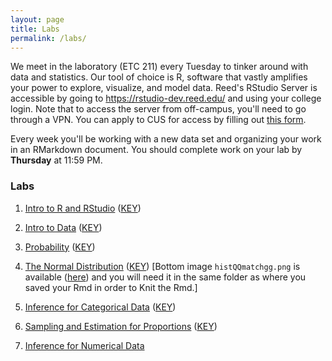 ```yaml
---
layout: page
title: Labs
permalink: /labs/
---
```


We meet in the laboratory (ETC 211) every Tuesday to tinker around with data and
statistics. Our tool of choice is R, software that vastly amplifies 
your power to explore, visualize, and model data. Reed's RStudio Server is 
accessible by going to <https://rstudio-dev.reed.edu/> 
and using your college login. Note that to access the server from off-campus,
you'll need to go through a VPN. You can apply to CUS for access by filling out
[this form](https://docs.google.com/a/reed.edu/forms/d/1oMG4c732c2CAPXr9oGni45lz3-UyDKIfKPMaXKXH6pU/viewform).

Every week you'll be working with a new data set and organizing your work in an
RMarkdown document. You should complete work on your lab by **Thursday** at 11:59 PM.

### Labs

1. <a href = "{{ site.baseurl }}/assets/week-01/intro_to_r.html" target = "_blank">Intro to R and RStudio</a> (<a href = "{{ site.baseurl }}/assets/lab-keys/lab1-key.Rmd" target = "_blank">KEY</a>) 

2. <a href = "{{ site.baseurl }}/assets/week-02/intro_to_data.html" target = "_blank">Intro to Data</a> (<a href = "{{ site.baseurl }}/assets/lab-keys/lab2-key.Rmd" target = "_blank">KEY</a>) 

3. <a href = "{{ site.baseurl }}/assets/week-03/probability.html" target = "_blank">Probability</a> (<a href = "{{ site.baseurl }}/assets/lab-keys/lab3-key.Rmd" target = "_blank">KEY</a>) 

4. <a href = "{{ site.baseurl }}/assets/week-06/normal_distribution.html" target = "_blank">The Normal Distribution</a> (<a href = "{{ site.baseurl }}/assets/lab-keys/lab4-key.Rmd" target = "_blank">KEY</a>) [Bottom image `histQQmatchgg.png` is available (<a href = "{{ site.baseurl }}/assets/lab-keys/histQQmatchgg.png" target = "_blank">here</a>) and you will need it in the same folder as where you saved your Rmd in order to Knit the Rmd.]

5. <a href = "{{ site.baseurl }}/assets/week-07/inf_for_categorical_data.html" target = "_blank">Inference for Categorical Data</a> (<a href = "{{ site.baseurl }}/assets/lab-keys/lab5-key.Rmd" target = "_blank">KEY</a>)

6. <a href = "{{ site.baseurl }}/assets/week-08/roadless_usa.html" target = "_blank">Sampling and Estimation for Proportions</a> (<a href = "{{ site.baseurl }}/assets/lab-keys/lab6-key.Rmd" target = "_blank">KEY</a>)

7. <a href = "{{ site.baseurl }}/assets/week-09/inf_for_numerical_data.html" target = "_blank">Inference for Numerical Data </a>

<!--
(<a href = "{{ site.baseurl }}/assets/lab-keys/lab3-key.Rmd" target = "_blank">KEY</a>) 
-->